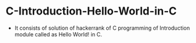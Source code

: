 # C-Introduction-Hello-World-in-C
- It consists of solution of hackerrank of C programming of Introduction module called as Hello World! in C.
